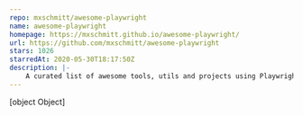```yaml
---
repo: mxschmitt/awesome-playwright
name: awesome-playwright
homepage: https://mxschmitt.github.io/awesome-playwright/
url: https://github.com/mxschmitt/awesome-playwright
stars: 1026
starredAt: 2020-05-30T18:17:50Z
description: |-
    A curated list of awesome tools, utils and projects using Playwright
---
```


[object Object]
